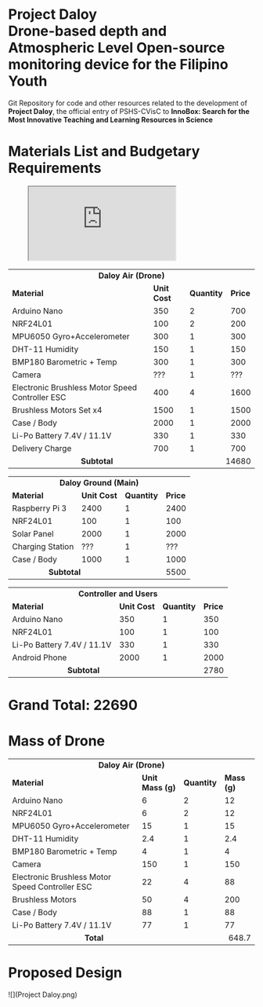 <h1>Project Daloy<br>
<strong>D</strong>rone-based depth and <strong>A</strong>tmospheric <strong>L</strong>evel <strong>O</strong>pen-source monitoring device for the Filipino <strong>Y</strong>outh</h1>
<p>Git Repository for code and other resources related to the development of <strong>Project Daloy</strong>, the official entry of PSHS-CVisC to <strong>InnoBox: Search for the Most Innovative Teaching and Learning Resources in Science</strong></p>
<h1>Materials List and Budgetary Requirements</h1>

<figure class = "video_container">
<iframe src="https://docs.google.com/spreadsheets/d/e/2PACX-1vSS6ToVy87a9gX5PzLMd3oJEHXgL5TcInsBH1M7qAhfMU53YpJAK91GBj8-CRD1eSm4aerfLKCVL-QF/pubhtml?widget=true&amp;headers=false"></iframe>
</figure>

<table>
	<tr>
		<td colspan="4" style="text-align: center"><strong>Daloy Air (Drone)</strong></td>
	</tr>
	<tr>
		<td><strong>Material</strong></td>
		<td><strong>Unit Cost</strong></td>
		<td><strong>Quantity</strong></td>
		<td><strong>Price</strong></td>
	</tr>
	<tr>
		<td>Arduino Nano</td>
		<td>350</td>
		<td>2</td>
		<td>700</td>
	</tr>
	<tr>
		<td>NRF24L01</td>
		<td>100</td>
		<td>2</td>
		<td>200</td>
	</tr>
	<tr>
		<td>MPU6050 Gyro+Accelerometer</td>
		<td>300</td>
		<td>1</td>
		<td>300</td>
	</tr>
	<tr>
		<td>DHT-11 Humidity</td>
		<td>150</td>
		<td>1</td>
		<td>150</td>
	</tr>
	<tr>
		<td>BMP180 Barometric + Temp</td>
		<td>300</td>
		<td>1</td>
		<td>300</td>
	</tr>
	<tr>
		<td>Camera</td>
		<td>???</td>
		<td>1</td>
		<td>???</td>
	</tr>
	<tr>
		<td>Electronic Brushless Motor Speed Controller ESC</td>
		<td>400</td>
		<td>4</td>
		<td>1600</td>
	</tr>
	<tr>
		<td>Brushless Motors Set x4 </td>
		<td>1500</td>
		<td>1</td>
		<td>1500</td>
	</tr>
	<tr>
		<td>Case / Body</td>
		<td>2000</td>
		<td>1</td>
		<td>2000</td>
	</tr>
	<tr>
		<td>Li-Po Battery 7.4V / 11.1V</td>
		<td>330</td>
		<td>1</td>
		<td>330</td>
	</tr>
	<tr>
		<td>Delivery Charge </td>
		<td>700</td>
		<td>1</td>
		<td>700</td>
	</tr>
	<tr>
		<td colspan="2" style="text-align: center"><strong>Subtotal</strong></td>
		<td colspan="2" style="text-align: right">14680</td>
	</tr>
</table>
<table>
	<tr>
		<td colspan="4" style="text-align: center"><strong>Daloy Ground (Main)</strong></td>
	</tr>
	<tr>
		<td><strong>Material</strong></td>
		<td><strong>Unit Cost</strong></td>
		<td><strong>Quantity</strong></td>
		<td><strong>Price</strong></td>
	</tr>
	<tr>
		<td>Raspberry Pi 3</td>
		<td>2400</td>
		<td>1</td>
		<td>2400</td>
	</tr>
	<tr>
		<td>NRF24L01</td>
		<td>100</td>
		<td>1</td>
		<td>100</td>
	</tr>
	<tr>
		<td>Solar Panel</td>
		<td>2000</td>
		<td>1</td>
		<td>2000</td>
	</tr>
	<tr>
		<td>Charging Station</td>
		<td>???</td>
		<td>1</td>
		<td>???</td>
	</tr>
	<tr>
		<td>Case / Body</td>
		<td>1000</td>
		<td>1</td>
		<td>1000</td>
	</tr>
	<tr>
		<td colspan="2" style="text-align: center"><strong>Subtotal</strong></td>
		<td colspan="2" style="text-align: right">5500</td>
	</tr>
</table>
<table>
	<tr>
		<td colspan="4" style="text-align: center"><strong>Controller and Users</strong></td>
	</tr>
	<tr>
		<td><strong>Material</strong></td>
		<td><strong>Unit Cost</strong></td>
		<td><strong>Quantity</strong></td>
		<td><strong>Price</strong></td>
	</tr>
	<tr>
		<td>Arduino Nano</td>
		<td>350</td>
		<td>1</td>
		<td>350</td>
	</tr>
	<tr>
		<td>NRF24L01</td>
		<td>100</td>
		<td>1</td>
		<td>100</td>
	</tr>
	<tr>
		<td>Li-Po Battery 7.4V / 11.1V</td>
		<td>330</td>
		<td>1</td>
		<td>330</td>
	</tr>
	<tr>
		<td>Android Phone</td>
		<td>2000</td>
		<td>1</td>
		<td>2000</td>
	</tr>
	<tr>
		<td colspan="2" style="text-align: center"><strong>Subtotal</strong></td>
		<td colspan="2" style="text-align: right">2780</td>
	</tr>
</table>

# Grand Total: 22690
<h1>Mass of Drone</h1>
<table>
	<tr>
		<td colspan="4" style="text-align: center"><strong>Daloy Air (Drone)</strong></td>
	</tr>
	<tr>
		<td><strong>Material</strong></td>
		<td><strong>Unit Mass (g)</strong></td>
		<td><strong>Quantity</strong></td>
		<td><strong>Mass (g)</strong></td>
	</tr>
	<tr>
		<td>Arduino Nano</td>
		<td>6</td>
		<td>2</td>
		<td>12</td>
	</tr>
	<tr>
		<td>NRF24L01</td>
		<td>6</td>
		<td>2</td>
		<td>12</td>
	</tr>
	<tr>
		<td>MPU6050 Gyro+Accelerometer</td>
		<td>15</td>
		<td>1</td>
		<td>15</td>
	</tr>
	<tr>
		<td>DHT-11 Humidity</td>
		<td>2.4</td>
		<td>1</td>
		<td>2.4</td>
	</tr>
	<tr>
		<td>BMP180 Barometric + Temp</td>
		<td>4</td>
		<td>1</td>
		<td>4</td>
	</tr>
	<tr>
		<td>Camera</td>
		<td>150</td>
		<td>1</td>
		<td>150</td>
	</tr>
	<tr>
		<td>Electronic Brushless Motor Speed Controller ESC</td>
		<td>22</td>
		<td>4</td>
		<td>88</td>
	</tr>
	<tr>
		<td>Brushless Motors</td>
		<td>50</td>
		<td>4</td>
		<td>200</td>
	</tr>
	<tr>
		<td>Case / Body</td>
		<td>88</td>
		<td>1</td>
		<td>88</td>
	</tr>
	<tr>
		<td>Li-Po Battery 7.4V / 11.1V</td>
		<td>77</td>
		<td>1</td>
		<td>77</td>
	</tr>
	<tr>
		<td colspan="2" style="text-align: center"><strong>Total</strong></td>
		<td colspan="2" style="text-align: right">648.7</td>
	</tr>
</table>
<h1>Proposed Design</h1>
![](Project Daloy.png)